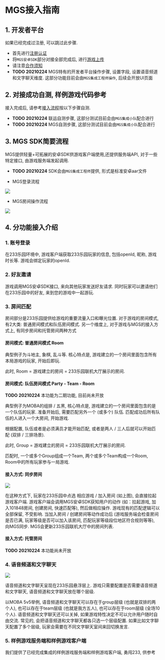 
# MGS接入指南

## 1. 开发者平台

如果已经完成过注册, 可以跳过此步骤.

- 首先进行[注册认证](https://dev.233leyuan.com/#/doc/9)
- 将`MGS安卓SDK`部分对接全部完成后, 进行[游戏上传](https://dev.233leyuan.com/#/doc/6)
- 请注意[合作须知](https://dev.233leyuan.com/#/doc/5)
- **TODO 20210224** MGS特有的开发者平台操作步骤, 设置字段, 设置语音频道和文字聊天维度. 这部分功能目前会由`MGS集成工程师操作`, 后续会开放UI页面

## 2. 对接成功自测, 样例游戏代码参考

接入完成后, 请参考[接入流程](https://dev.233leyuan.com/#/doc/1)按以下步骤自测.

- **TODO 20210224** 联运自测步骤, 这部分测试目前会由`MGS集成小队`配合进行
- **TODO 20210224** MGS自测步骤, 这部分测试目前会由`MGS集成小队`配合进行

## 3. MGS SDK简要流程

MGS提供轻量+可拓展的安卓SDK供游戏客户端使用,还提供服务端API, 对于一些特定接口, 由游戏服务端发起调用.

- **TODO 20210224** SDK会由`MGS集成工程师`提供, 形式是标准安卓aar文件

- MGS登录流程

![](https://cdn.233xyx.com/1614085716890_248.jpg)

- MGS房间操作流程

![](https://cdn.233xyx.com/1614085717113_485.jpg)


## 4. 分功能接入介绍

### 1. 账号登录

在233乐园环境中, 游戏客户端获取233乐园玩家的信息, 包括openId, 昵称, 游戏时长等. 游戏会绑定玩家的openId.

### 2. 好友邀请

游戏调用MGS安卓SDK接口, 来向其他玩家发送好友请求. 同时玩家可以邀请他们在233乐园中的好友, 来到您的游戏中一起游玩.

### 3. 房间匹配

房间部分是233乐园提供给游戏的重要流量入口和曝光位置. 对于游戏的房间模式, 有2大类: 普通房间模式和队伍房间模式. 另一个维度上, 对于游戏与MGS的接入方式上, 有同步房间和托管房间两种方式

#### 房间模式: 普通房间模式 Room

典型例子为斗地主, 象棋, 乱斗等. 核心特点是, 游戏建立的一个房间里面包含所有本局游戏的玩家, 开始后即玩.

此时, Room = 游戏建立的房间 = 233乐园联机大厅展示的房间.

#### 房间模式: 队伍房间模式 Party - Team - Room

**TODO 20210224** 本功能为二期功能, 目前尚未开放

典型例子为MOBA的组排 / 五黑, 核心特点是, 游戏建立的一个房间里面包含的是一个队伍的玩家. 准备开始后, 需要匹配另外一个 (或多个) 队伍. 匹配成功后所有队伍的人进入一个大房间, 开始游戏.

根据配置, 队伍或者是必须满员才能开始匹配, 或者是两人 / 三人后就可以开始匹配 (双排 / 三排场景).

此时, Group = 游戏建立的房间 = 233乐园联机大厅展示的房间.

匹配时, 一个或多个Group组成一个Team, 两个或多个Team构成一个Room, Room中的所有玩家参与一局游戏.

#### 接入方式: 同步房间

![](https://cdn.233xyx.com/1616562567493_081.png)

在这种方式下, 玩家在233乐园中点选 相应游戏 / 加入房间 (如上图), 会直接拉起游戏客户端. 游戏客户端会调用MGS安卓SDK获知用户的动作 (如：拉起游戏, 加入101848房间, 创建房间, 快速匹配等), 然后做相应操作. 游戏现有的匹配逻辑可以全部保留, 不受影响. 当加入房间 / 创建房间等动作成功后 (游戏服务端会检查房间是否已满, 玩家等级是否可以加入该房间, 匹配玩家等级段位地区符合规则等等), 向MGS同步. MGS会更新233乐园联机大厅中的房间列表.

#### 接入方式: 托管房间

**TODO 20210224** 本功能尚未开放

### 4. 语音频道和文字聊天

![](https://cdn.233xyx.com/1612448289651_035.png)

语音频道和文字聊天呈现在233乐园悬浮层上. 游戏只需要配置是否需要语音频道和文字聊天, 语音频道和文字聊天放在哪个层级.

以MOBA 5v5举例, 语音频道和文字聊天可以存在于group层级 (也就是双排的两个人), 也可以存在于team层级 (也就是我方五人), 也可以存在于room层级 (全场10个人). 语音频道和文字聊天还可以关掉, 如果游戏特性决定不可以允许用户随时自由交流. 常见的, 会把语音频道和文字聊天都各只选一个层级配置. 如果比如文字聊天配置了多个层级, 玩家会需要在不同文字聊天室间来回切换发言.

### 5. 样例游戏服务端和样例游戏客户端

我们提供了已经完成集成的样例游戏服务端和样例游戏客户端, 勇闯233, 供参考
